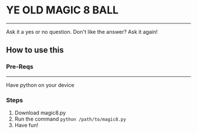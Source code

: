 # YE OLD MAGIC 8 BALL

---

Ask it a yes or no question. Don't like the answer? Ask it again!

## How to use this

### Pre-Reqs

---

Have python on your device

### Steps

1. Download magic8.py
2. Run the command `python /path/to/magic8.py`
3. Have fun!
